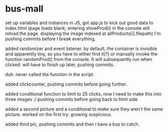 # bus-mall

set up variables and instances in JS, got app.js to kick out good data to index.html (page loads blank; entering showProd(i) in the console will reload the page, displaying the image indexed at allProducts[i].filepath)
I'm pushing commits before I break everything.

added randomizer and event listener.  by default, the container is invisible and apparently tiny, so you have to either find it(?) or manually invoke the function randomProd() from the console.  It will subsequently run when clicked.  will have to finish up later, pushing commits.

duh.  never called the function in the script.

added clickcounter, pushing commits before going further.

added conditional function to limit to 25 clicks, now I need to make this into three images :/  pushing commits before going back to html side

added a second picture and a conditional to make sure they aren't the same picture.  worked on the first try.  growing suspicious.

added third pic, pushing commits and then i have a bus to catch.

